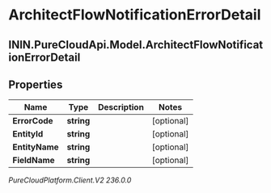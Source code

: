 # ArchitectFlowNotificationErrorDetail

## ININ.PureCloudApi.Model.ArchitectFlowNotificationErrorDetail

## Properties

|Name | Type | Description | Notes|
|------------ | ------------- | ------------- | -------------|
| **ErrorCode** | **string** |  | [optional] |
| **EntityId** | **string** |  | [optional] |
| **EntityName** | **string** |  | [optional] |
| **FieldName** | **string** |  | [optional] |



_PureCloudPlatform.Client.V2 236.0.0_
